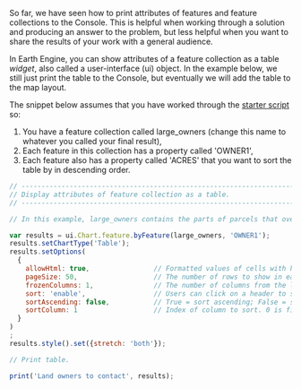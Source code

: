
So far, we have seen how to print attributes of features and feature collections to the Console. This is helpful when working through a solution and producing an answer to the problem, but less helpful when you want to share the results of your work with a general audience.  

In Earth Engine, you can show attributes of a feature collection as a table _widget_, also called a user-interface (ui) object. In the example below, we still just print the table to the Console, but eventually we will add the table to the map layout.    

The snippet below assumes that you have worked through the [starter script](../apply/starter_script.md) so:    

1. You have a feature collection called large_owners (change this name to whatever you called your final result),  
2. Each feature in this collection has a property called 'OWNER1',
3. Each feature also has a property called 'ACRES' that you want to sort the table by in descending order.    

```js
// --------------------------------------------------------------------------------
// Display attributes of feature collection as a table.
// --------------------------------------------------------------------------------

// In this example, large_owners contains the parts of parcels that overlap corridor with acres as an attribute.

var results = ui.Chart.feature.byFeature(large_owners, 'OWNER1');
results.setChartType('Table');
results.setOptions(
  {
    allowHtml: true,                // Formatted values of cells with html tags will be rendered as HTML.
    pageSize: 50,                   // The number of rows to show in each page.
    frozenColumns: 1,               // The number of columns from the left to 'freeze' when scrolling horizontally. Note that this works in the Console, but not when you open the table in a new browser panel.    
    sort: 'enable',                 // Users can click on a header to sort table by that column.  
    sortAscending: false,           // True = sort ascending; False = sort descending.
    sortColumn: 1                   // Index of column to sort. 0 is first column, 1 is second.  
  }
)
;
results.style().set({stretch: 'both'});

// Print table.

print('Land owners to contact', results);

```
